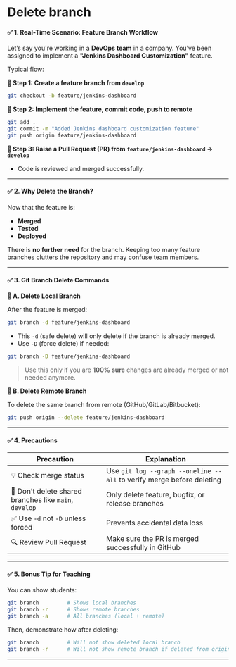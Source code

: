 # Delete branch

#### ✅ **1. Real-Time Scenario: Feature Branch Workflow**

Let’s say you're working in a **DevOps team** in a company. You’ve been assigned to implement a **"Jenkins Dashboard Customization"** feature.

Typical flow:

**🔹 Step 1: Create a feature branch from `develop`**

```bash
git checkout -b feature/jenkins-dashboard
```

**🔹 Step 2: Implement the feature, commit code, push to remote**

```bash
git add .
git commit -m "Added Jenkins dashboard customization feature"
git push origin feature/jenkins-dashboard
```

**🔹 Step 3: Raise a Pull Request (PR) from `feature/jenkins-dashboard` → `develop`**

* Code is reviewed and merged successfully.

***

#### ✅ **2. Why Delete the Branch?**

Now that the feature is:

* **Merged**
* **Tested**
* **Deployed**

There is **no further need** for the branch. Keeping too many feature branches clutters the repository and may confuse team members.

***

#### ✅ **3. Git Branch Delete Commands**

**🔹 A. Delete Local Branch**

After the feature is merged:

```bash
git branch -d feature/jenkins-dashboard
```

* This `-d` (safe delete) will only delete if the branch is already merged.
* Use `-D` (force delete) if needed:

```bash
git branch -D feature/jenkins-dashboard
```

> Use this only if you are **100% sure** changes are already merged or not needed anymore.

**🔹 B. Delete Remote Branch**

To delete the same branch from remote (GitHub/GitLab/Bitbucket):

```bash
git push origin --delete feature/jenkins-dashboard
```

***

#### ✅ **4. Precautions**

| Precaution                                             | Explanation                                                           |
| ------------------------------------------------------ | --------------------------------------------------------------------- |
| 💡 Check merge status                                  | Use `git log --graph --oneline --all` to verify merge before deleting |
| 🛑 Don’t delete shared branches like `main`, `develop` | Only delete feature, bugfix, or release branches                      |
| ✅ Use `-d` not `-D` unless forced                      | Prevents accidental data loss                                         |
| 🔍 Review Pull Request                                 | Make sure the PR is merged successfully in GitHub                     |

***

#### ✅ **5. Bonus Tip for Teaching**

You can show students:

```bash
git branch         # Shows local branches
git branch -r      # Shows remote branches
git branch -a      # All branches (local + remote)
```

Then, demonstrate how after deleting:

```bash
git branch         # Will not show deleted local branch
git branch -r      # Will not show remote branch if deleted from origin
```

***

